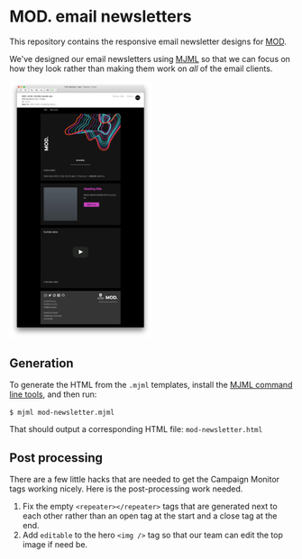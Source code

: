 # MOD. email newsletters

This repository contains the responsive email newsletter designs for [MOD](http://mod.org.au).

We've designed our email newsletters using [MJML](https://mjml.io) so that we can focus on how they look rather than making them work on *all* of the email clients.

<img src="https://raw.githubusercontent.com/MODatUniSA/mod-email-templates/master/mod-newsletter.jpg" width="50%" />

## Generation

To generate the HTML from the `.mjml` templates, install the [MJML command line tools](https://mjml.io/download), and then run:

`$ mjml mod-newsletter.mjml`

That should output a corresponding HTML file: `mod-newsletter.html`

## Post processing

There are a few little hacks that are needed to get the Campaign Monitor tags working nicely. Here is the post-processing work needed.

1. Fix the empty `<repeater></repeater>` tags that are generated next to each other rather than an open tag at the start and a close tag at the end.
2. Add `editable` to the hero `<img />` tag so that our team can edit the top image if need be.
